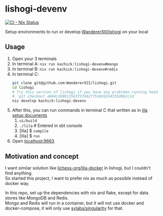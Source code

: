 # lishogi-devenv

[![CI - Nix Status](https://github.com/kachick/lishogi-devenv/actions/workflows/ci-nix.yml/badge.svg?branch=main)](https://github.com/kachick/lishogi-devenv/actions/workflows/ci-nix.yml?query=branch%3Amain+)

Setup environments to run or develop [WandererXII/lishogi](https://github.com/WandererXII/lishogi) on your local

## Usage

1. Open your 3 terminals
1. In terminal A: `nix run kachick:lishogi-devenv#mongo`
1. In terminal B: `nix run kachick:lishogi-devenv#redis`
1. In terminal C:
   ```bash
   git clone git@github.com:WandererXII/lishogi.git
   cd lishogi
   # Try this version of lishogi if you have any problems running head.
   # `git checkout a664c1909115b3f5fd427f510d1634335d0b2c1d`
   nix develop kachick:lishogi-devenv
   ```
1. After this, you can run commands in terminal C that written as in [lila setup documents](https://github.com/lichess-org/lila/wiki/Lichess-Development-Onboarding)
   1. `ui/build`
   1. `./lila` # Entered in sbt console
   1. [lila] $ `compile`
   1. [lila] $ `run`
1. Open [localhost:9663](http://localhost:9663/)

## Motivation and concept

I want similar solution like [lichess-org/lila-docker](https://github.com/lichess-org/lila-docker) in lishogi, but I couldn't find anything.\
So started this project, I want to prefer nix as much as possible instead of docker way.

In this repo, set up the dependencies with nix and flake, except for data stores like MongoDB and Redis.\
Mongo and Redis will run in a container, but it will not use docker and docker-compose, it will only use [sylabs/singularity](https://github.com/sylabs/singularity) for that.
